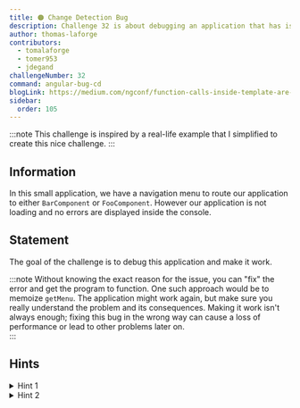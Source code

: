 ```yaml
---
title: 🟠 Change Detection Bug
description: Challenge 32 is about debugging an application that has issue when change detection is triggered
author: thomas-laforge
contributors:
  - tomalaforge
  - tomer953
  - jdegand
challengeNumber: 32
command: angular-bug-cd
blogLink: https://medium.com/ngconf/function-calls-inside-template-are-dangerous-15f9822a6629
sidebar:
  order: 105
---
```


:::note
This challenge is inspired by a real-life example that I simplified to create this nice challenge.
:::

## Information

In this small application, we have a navigation menu to route our application to either `BarComponent` or `FooComponent`. However our application is not loading and no errors are displayed inside the console.

## Statement

The goal of the challenge is to debug this application and make it work.

:::note
Without knowing the exact reason for the issue, you can "fix" the error and get the program to function. One such approach would be to memoize `getMenu`. The application might work again, but make sure you really understand the problem and its consequences. Making it work isn't always enough; fixing this bug in the wrong way can cause a loss of performance or lead to other problems later on.  
:::

## Hints

<details>
  <summary>Hint 1</summary>
  
  If you comment out `routerLinkActive="isSelected"` inside `NavigationComponent`, the application loads correctly.
</details>

<details>
  <summary>Hint 2</summary>

If you open the [`RouterLinkActive` source code](https://github.com/angular/angular/blob/main/packages/router/src/directives/router_link_active.ts) and go to **line 196**, Angular is calling `this.cdr.markForCheck` inside a microTask, which triggers a new CD cycle. If you comment out this line, the application loads again, however, the bug should not be fixed by changing the Angular source code. 😅😯

</details>
